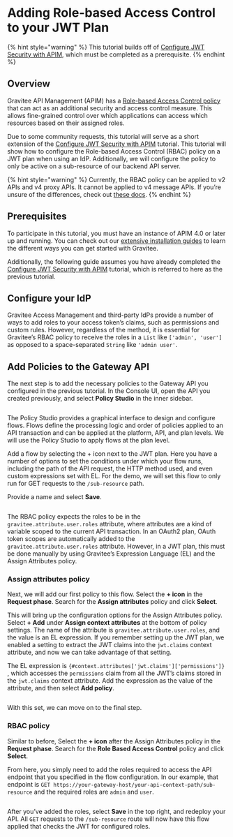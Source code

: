# Adding Role-based Access Control to your JWT Plan

{% hint style="warning" %}
This tutorial builds off of [Configure JWT Security with APIM](configure-jwt-security-with-apim.md), which must be completed as a prerequisite.
{% endhint %}

## Overview

Gravitee API Management (APIM) has a [Role-based Access Control policy](../reference/policy-reference/role-based-access-control-rbac.md) that can act as an additional security and access control measure. This allows fine-grained control over which applications can access which resources based on their assigned roles.

Due to some community requests, this tutorial will serve as a short extension of the [Configure JWT Security with APIM](configure-jwt-security-with-apim.md) tutorial. This tutorial will show how to configure the Role-based Access Control (RBAC) policy on a JWT plan when using an IdP. Additionally, we will configure the policy to only be active on a sub-resource of our backend API server.

{% hint style="warning" %}
Currently, the RBAC policy can be applied to v2 APIs and v4 proxy APIs. It cannot be applied to v4 message APIs. If you’re unsure of the differences, check out [these docs](../overview/gravitee-api-definitions-and-execution-engines/).
{% endhint %}

## Prerequisites <a href="#prerequisites-3" id="prerequisites-3"></a>

To participate in this tutorial, you must have an instance of APIM 4.0 or later up and running. You can check out our [extensive installation guides](https://documentation.gravitee.io/apim/\~/changes/Nu1TIz1HvhDYgoPV1Kak/getting-started/install-guides) to learn the different ways you can get started with Gravitee.

Additionally, the following guide assumes you have already completed the [Configure JWT Security with APIM](configure-jwt-security-with-apim.md) tutorial, which is referred to here as the previous tutorial.

## Configure your IdP <a href="#configure-your-idp-4" id="configure-your-idp-4"></a>

Gravitee Access Management and third-party IdPs provide a number of ways to add roles to your access token’s claims, such as permissions and custom rules. However, regardless of the method, it is essential for Gravitee’s RBAC policy to receive the roles in a `List` like `['admin', 'user']` as opposed to a space-separated `String` like `'admin user'`.

## Add Policies to the Gateway API <a href="#add-policies-to-the-gateway-api-6" id="add-policies-to-the-gateway-api-6"></a>

The next step is to add the necessary policies to the Gateway API you configured in the previous tutorial. In the Console UI, open the API you created previously, and select **Policy Studio** in the inner sidebar.

<figure><img src="https://europe1.discourse-cdn.com/business20/uploads/graviteeforum/optimized/2X/9/9db471423ef51232ef48890405a4fcaf8c2f5366_2_690x306.png" alt=""><figcaption></figcaption></figure>

The Policy Studio provides a graphical interface to design and configure flows. Flows define the processing logic and order of policies applied to an API transaction and can be applied at the platform, API, and plan levels. We will use the Policy Studio to apply flows at the plan level.

Add a flow by selecting the + icon next to the JWT plan. Here you have a number of options to set the conditions under which your flow runs, including the path of the API request, the HTTP method used, and even custom expressions set with EL. For the demo, we will set this flow to only run for GET requests to the `/sub-resource` path.

Provide a name and select **Save**.

<figure><img src="https://europe1.discourse-cdn.com/business20/uploads/graviteeforum/optimized/2X/2/2d5fb2cce06438c7512a07adef1d9a9e220ff0cb_2_690x306.jpeg" alt=""><figcaption></figcaption></figure>

The RBAC policy expects the roles to be in the `gravitee.attribute.user.roles` attribute, where attributes are a kind of variable scoped to the current API transaction. In an OAuth2 plan, OAuth token scopes are automatically added to the `gravitee.attribute.user.roles` attribute. However, in a JWT plan, this must be done manually by using Gravitee’s Expression Language (EL) and the Assign Attributes policy.

### Assign attributes policy <a href="#assign-attributes-policy-7" id="assign-attributes-policy-7"></a>

Next, we will add our first policy to this flow. Select the **+ icon** in the **Request phase**. Search for the **Assign attributes** policy and click **Select**.

This will bring up the configuration options for the Assign Attributes policy. Select **+ Add** under **Assign context attributes** at the bottom of policy settings. The name of the attribute is `gravitee.attribute.user.roles`, and the value is an EL expression. If you remember setting up the JWT plan, we enabled a setting to extract the JWT claims into the `jwt.claims` context attribute, and now we can take advantage of that setting.

The EL expression is `{#context.attributes['jwt.claims']['permissions']}` , which accesses the `permissions` claim from all the JWT’s claims stored in the `jwt.claims` context attribute. Add the expression as the value of the attribute, and then select **Add policy**.

<figure><img src="https://europe1.discourse-cdn.com/business20/uploads/graviteeforum/optimized/2X/c/c6237d7e3bd7abaaf70aca76542b7e03162288f1_2_690x306.jpeg" alt=""><figcaption></figcaption></figure>

With this set, we can move on to the final step.

### RBAC policy <a href="#rbac-policy-8" id="rbac-policy-8"></a>

Similar to before, Select the **+ icon** after the Assign Attributes policy in the **Request phase**. Search for the **Role Based Access Control** policy and click **Select**.

From here, you simply need to add the roles required to access the API endpoint that you specified in the flow configuration. In our example, that endpoint is `GET https://your-gateway-host/your-api-context-path/sub-resource` and the required roles are `admin` and `user`.

<figure><img src="https://europe1.discourse-cdn.com/business20/uploads/graviteeforum/optimized/2X/a/a3a15c8cbd15bf7288b01bf3dcc6a72de9e4d6e3_2_690x306.png" alt=""><figcaption></figcaption></figure>

After you’ve added the roles, select **Save** in the top right, and redeploy your API. All `GET` requests to the `/sub-resource` route will now have this flow applied that checks the JWT for configured roles.
